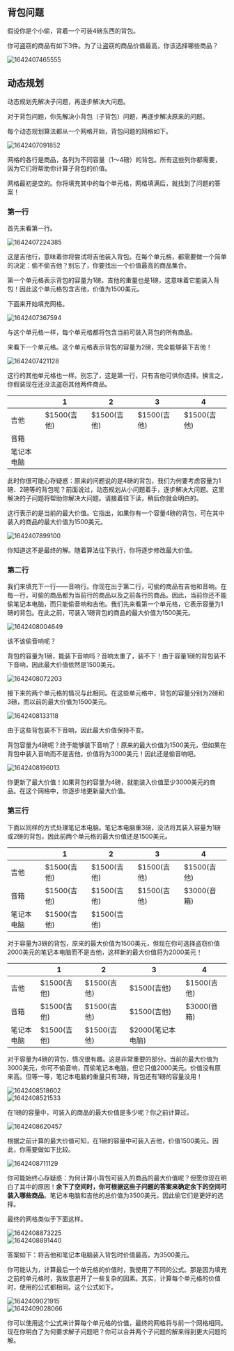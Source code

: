 ## 背包问题

假设你是个小偷，背着一个可装4磅东西的背包。

你可盗窃的商品有如下3件。为了让盗窃的商品价值最高，你该选择哪些商品？

![1642407465555](../img/1642407465555.png)

## 动态规划

动态规划先解决子问题，再逐步解决大问题。

对于背包问题，你先解决小背包（子背包）问题，再逐步解决原来的问题。

每个动态规划算法都从一个网格开始，背包问题的网格如下。

![1642407091852](../img/1642407091852.png)

网格的各行是商品，各列为不同容量（1～4磅）的背包。所有这些列你都需要，因为它们将帮助你计算子背包的价值。

网格最初是空的。你将填充其中的每个单元格，网格填满后，就找到了问题的答案！

### 第一行

首先来看第一行。

![1642407224385](../img/1642407224385.png)

这是吉他行，意味着你将尝试将吉他装入背包。在每个单元格，都需要做一个简单的决定：偷不偷吉他？别忘了，你要找出一个价值最高的商品集合。

第一个单元格表示背包的容量为1磅。吉他的重量也是1磅，这意味着它能装入背包！因此这个单元格包含吉他，价值为1500美元。

下面来开始填充网格。

![1642407367594](../img/1642407367594.png)

与这个单元格一样，每个单元格都将包含当前可装入背包的所有商品。

来看下一个单元格。这个单元格表示背包的容量为2磅，完全能够装下吉他！

![1642407421128](../img/1642407421128.png)

这行的其他单元格也一样。别忘了，这是第一行，只有吉他可供你选择。换言之，你假装现在还没法盗窃其他两件商品。

|            | 1    | 2           | 3    | 4    |
| ---------- | ---- | ----------- | ---- | ---- |
| 吉他       |  $1500(吉他)    | $1500(吉他) | $1500(吉他)     |   $1500(吉他)   |
| 音箱       |      |             |      |      |
| 笔记本电脑 |      |             |      |      |

此时你很可能心存疑惑：原来的问题说的是4磅的背包，我们为何要考虑容量为1磅、2磅等的背包呢？前面说过，动态规划从小问题着手，逐步解决大问题。这里解决的子问题将帮助你解决大问题。请接着往下读，稍后你就会明白的。

这行表示的是当前的最大价值。它指出，如果你有一个容量4磅的背包，可在其中装入的商品的最大价值为1500美元。

![1642407899100](../img/1642407899100.png)

你知道这不是最终的解。随着算法往下执行，你将逐步修改最大价值。

### 第二行

我们来填充下一行——音响行。你现在出于第二行，可偷的商品有吉他和音响。在每一行，可偷的商品都为当前行的商品以及之前各行的商品。因此，当前你还不能偷笔记本电脑，而只能偷音响和吉他。我们先来看第一个单元格，它表示容量为1磅的背包。在此之前，可装入1磅背包的商品的最大价值为1500美元。

![1642408004649](../img/1642408004649.png)

该不该偷音响呢？

背包的容量为1磅，能装下音响吗？音响太重了，装不下！由于容量1磅的背包装不下音响，因此最大价值依然是1500美元。

![1642408072203](../img/1642408072203.png)

接下来的两个单元格的情况与此相同。在这些单元格中，背包的容量分别为2磅和3磅，而以前的最大价值为1500美元。

![1642408133118](../img/1642408133118.png)

由于这些背包装不下音响，因此最大价值保持不变。

背包容量为4磅呢？终于能够装下音响了！原来的最大价值为1500美元，但如果在背包中装入音响而不是吉他，价值将为3000美元！因此还是偷音响吧。

![1642408196013](../img/1642408196013.png)

你更新了最大价值！如果背包的容量为4磅，就能装入价值至少3000美元的商品。在这个网格中，你逐步地更新最大价值。

### 第三行

下面以同样的方式处理笔记本电脑。笔记本电脑重3磅，没法将其装入容量为1磅或2磅的背包，因此前两个单元格的最大价值还是1500美元。

|            | 1    | 2    | 3    | 4    |
| ---------- | ---- | ---- | ---- | ---- |
| 吉他       | $1500(吉他)      |  $1500(吉他)     |   $1500(吉他)    |  $1500(吉他)     |
| 音箱       |  $1500(吉他)     | $1500(吉他)      |   $1500(吉他)    | $3000(音箱)      |
| 笔记本电脑 | $1500(吉他)      |   $1500(吉他)    |      |      |

对于容量为3磅的背包，原来的最大价值为1500美元，但现在你可选择盗窃价值2000美元的笔记本电脑而不是吉他，这样新的最大价值将为2000美元！

|            | 1    | 2    | 3    | 4    |
| ---------- | ---- | ---- | ---- | ---- |
| 吉他       | $1500(吉他)      |  $1500(吉他)     |   $1500(吉他)    |  $1500(吉他)     |
| 音箱       |  $1500(吉他)     | $1500(吉他)      |   $1500(吉他)    | $3000(音箱)      |
| 笔记本电脑 | $1500(吉他)      |   $1500(吉他)    | $2000(笔记本电脑) |      |

对于容量为4磅的背包，情况很有趣。这是非常重要的部分。当前的最大价值为3000美元，你可不偷音响，而偷笔记本电脑，但它只值2000美元。价值没有原来高。但等一等，笔记本电脑的重量只有3磅，背包还有1磅的容量没用！

![1642408518602](../img/1642408518602.png)<br/>![1642408521533](../img/1642408521533.png)

在1磅的容量中，可装入的商品的最大价值是多少呢？你之前计算过。

![1642408620457](../img/1642408620457.png)

根据之前计算的最大价值可知，在1磅的容量中可装入吉他，价值1500美元。因此，你需要做如下比较。



![1642408711129](../img/1642408711129.png)

你可能始终心存疑惑：为何计算小背包可装入的商品的最大价值呢？但愿你现在明白了其中的原因！**余下了空间时，你可根据这些子问题的答案来确定余下的空间可装入哪些商品**。笔记本电脑和吉他的总价值为3500美元，因此偷它们是更好的选择。

最终的网格类似于下面这样。

![1642408873225](../img/1642408873225.png)<br/>![1642408891440](../img/1642408891440.png)

答案如下：将吉他和笔记本电脑装入背包时价值最高，为3500美元。

你可能认为，计算最后一个单元格的价值时，我使用了不同的公式。那是因为填充之前的单元格时，我故意避开了一些复杂的因素。其实，计算每个单元格的价值时，使用的公式都相同。这个公式如下。

![1642409021915](../img/1642409021915.png)<br/>![1642409028066](../img/1642409028066.png)

你可以使用这个公式来计算每个单元格的价值，最终的网格将与前一个网格相同。现在你明白了为何要求解子问题吧？你可以合并两个子问题的解来得到更大问题的解。